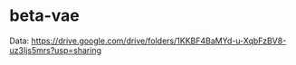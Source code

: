 # beta-vae
Data:
https://drive.google.com/drive/folders/1KKBF4BaMYd-u-XqbFzBV8-uz3Ijs5mrs?usp=sharing
